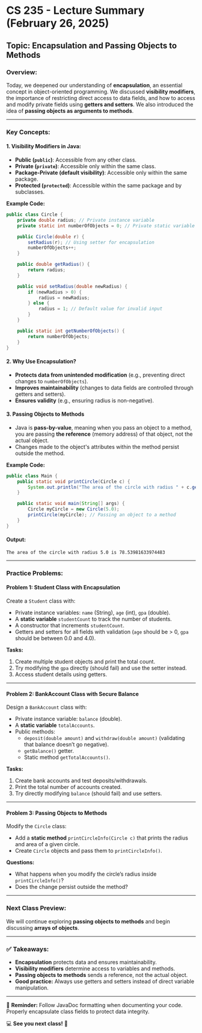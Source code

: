 # CS 235 - Lecture Summary (February 26, 2025)

## **Topic:** Encapsulation and Passing Objects to Methods

### **Overview:**
Today, we deepened our understanding of **encapsulation**, an essential concept in object-oriented programming. We discussed **visibility modifiers**, the importance of restricting direct access to data fields, and how to access and modify private fields using **getters and setters**. We also introduced the idea of **passing objects as arguments to methods**.

---

### **Key Concepts:**

#### **1. Visibility Modifiers in Java:**
- **Public (`public`)**: Accessible from any other class.
- **Private (`private`)**: Accessible only within the same class.
- **Package-Private (default visibility)**: Accessible only within the same package.
- **Protected (`protected`)**: Accessible within the same package and by subclasses.

**Example Code:**
```java
public class Circle {
    private double radius; // Private instance variable
    private static int numberOfObjects = 0; // Private static variable

    public Circle(double r) {
        setRadius(r); // Using setter for encapsulation
        numberOfObjects++;
    }

    public double getRadius() {
        return radius;
    }

    public void setRadius(double newRadius) {
        if (newRadius > 0) {
            radius = newRadius;
        } else {
            radius = 1; // Default value for invalid input
        }
    }

    public static int getNumberOfObjects() {
        return numberOfObjects;
    }
}
```

#### **2. Why Use Encapsulation?**
- **Protects data from unintended modification** (e.g., preventing direct changes to `numberOfObjects`).
- **Improves maintainability** (changes to data fields are controlled through getters and setters).
- **Ensures validity** (e.g., ensuring radius is non-negative).

#### **3. Passing Objects to Methods**
- Java is **pass-by-value**, meaning when you pass an object to a method, you are passing **the reference** (memory address) of that object, not the actual object.
- Changes made to the object's attributes within the method persist outside the method.

**Example Code:**
```java
public class Main {
    public static void printCircle(Circle c) {
        System.out.println("The area of the circle with radius " + c.getRadius() + " is " + c.getArea());
    }

    public static void main(String[] args) {
        Circle myCircle = new Circle(5.0);
        printCircle(myCircle); // Passing an object to a method
    }
}
```

#### **Output:**
```
The area of the circle with radius 5.0 is 78.53981633974483
```

---

### **Practice Problems:**

#### **Problem 1: Student Class with Encapsulation**
Create a `Student` class with:
- Private instance variables: `name` (String), `age` (int), `gpa` (double).
- A **static variable** `studentCount` to track the number of students.
- A constructor that increments `studentCount`.
- Getters and setters for all fields with validation (`age` should be > 0, `gpa` should be between 0.0 and 4.0).

**Tasks:**
1. Create multiple student objects and print the total count.
2. Try modifying the `gpa` directly (should fail) and use the setter instead.
3. Access student details using getters.

---

#### **Problem 2: BankAccount Class with Secure Balance**
Design a `BankAccount` class with:
- Private instance variable: `balance` (double).
- A **static variable** `totalAccounts`.
- Public methods:
    - `deposit(double amount)` and `withdraw(double amount)` (validating that balance doesn’t go negative).
    - `getBalance()` getter.
    - Static method `getTotalAccounts()`.

**Tasks:**
1. Create bank accounts and test deposits/withdrawals.
2. Print the total number of accounts created.
3. Try directly modifying `balance` (should fail) and use setters.

---

#### **Problem 3: Passing Objects to Methods**
Modify the `Circle` class:
- Add a **static method** `printCircleInfo(Circle c)` that prints the radius and area of a given circle.
- Create `Circle` objects and pass them to `printCircleInfo()`.

**Questions:**
- What happens when you modify the circle’s radius inside `printCircleInfo()`?
- Does the change persist outside the method?

---

### **Next Class Preview:**
We will continue exploring **passing objects to methods** and begin discussing **arrays of objects**.

---

### ✅ **Takeaways:**
- **Encapsulation** protects data and ensures maintainability.
- **Visibility modifiers** determine access to variables and methods.
- **Passing objects to methods** sends a reference, not the actual object.
- **Good practice:** Always use getters and setters instead of direct variable manipulation.

---

🔔 **Reminder:** Follow JavaDoc formatting when documenting your code. Properly encapsulate class fields to protect data integrity.

💻 **See you next class!** 🚀

